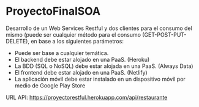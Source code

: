 # ProyectoFinalSOA
Desarrollo de un Web Services Restful y dos clientes para el consumo del mismo (puede ser cualquier método para el consumo (GET-POST-PUT-DELETE), en base a los siguientes parámetros:
- Puede ser base a cualquier temática.
- El backend debe estar alojado en una PaaS. (Heroku)
- La BDD (SQL o NoSQL) debe estar alojada en una PaaS. (Always Data)
- El frontend debe estar alojado en una PaaS. (Netlify)
- La aplicación móvil debe estar instalado en un dispositivo móvil por medio de Google Play Store


URL API: https://proyectorestful.herokuapp.com/api/restaurante  
